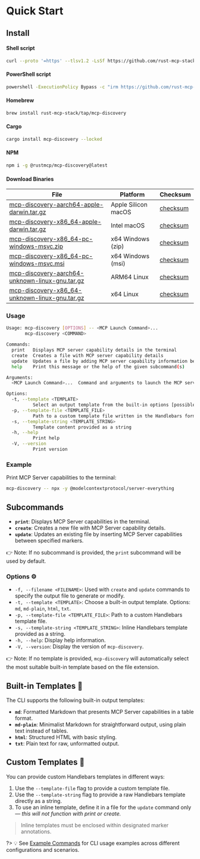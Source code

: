 # Quick Start

## Install

<!-- tabs:start -->

#### **Shell script**

<!-- x-release-please-start-version -->

```sh
curl --proto '=https' --tlsv1.2 -LsSf https://github.com/rust-mcp-stack/mcp-discovery/releases/download/v0.2.2/mcp-discovery-installer.sh | sh
```

#### **PowerShell script**

```sh
powershell -ExecutionPolicy Bypass -c "irm https://github.com/rust-mcp-stack/mcp-discovery/releases/download/v0.2.2/mcp-discovery-installer.ps1 | iex"
```

<!-- x-release-please-end -->

#### **Homebrew**

```sh
brew install rust-mcp-stack/tap/mcp-discovery
```

#### **Cargo**

```sh
cargo install mcp-discovery --locked
```

#### **NPM**

```sh
npm i -g @rustmcp/mcp-discovery@latest
```

#### **Download Binaries**

<table>
  <thead>
    <tr>
      <th>File</th>
      <th>Platform</th>
      <th>Checksum</th>
    </tr>
  </thead>
  <tbody>
    <tr>
      <td>
      <!-- x-release-please-start-version -->
      <a href="https://github.com/rust-mcp-stack/mcp-discovery/releases/download/v0.2.2/mcp-discovery-aarch64-apple-darwin.tar.gz">mcp-discovery-aarch64-apple-darwin.tar.gz</a>
      <!-- x-release-please-end -->
      </td>
      <td>Apple Silicon macOS</td>
      <td>
      <!-- x-release-please-start-version -->
      <a href="https://github.com/rust-mcp-stack/mcp-discovery/releases/download/v0.2.2/mcp-discovery-aarch64-apple-darwin.tar.gz.sha256">checksum</a>
      <!-- x-release-please-end -->    
      </td>
    </tr>
    <tr>
      <td>
      <!-- x-release-please-start-version -->
      <a href="https://github.com/rust-mcp-stack/mcp-discovery/releases/download/v0.2.2/mcp-discovery-x86_64-apple-darwin.tar.gz">mcp-discovery-x86_64-apple-darwin.tar.gz</a>
      <!-- x-release-please-end -->
      </td>
      <td>Intel macOS</td>
      <td>
      <!-- x-release-please-start-version -->
      <a href="https://github.com/rust-mcp-stack/mcp-discovery/releases/download/v0.2.2/mcp-discovery-x86_64-apple-darwin.tar.gz.sha256">checksum</a>
      <!-- x-release-please-end -->
      </td>
    </tr>
    <tr>
      <td>
      <!-- x-release-please-start-version -->
      <a href="https://github.com/rust-mcp-stack/mcp-discovery/releases/download/v0.2.2/mcp-discovery-x86_64-pc-windows-msvc.zip">mcp-discovery-x86_64-pc-windows-msvc.zip</a>
      <!-- x-release-please-end -->
      </td>
      <td>x64 Windows (zip)</td>
      <td>
      <!-- x-release-please-start-version -->
      <a href="https://github.com/rust-mcp-stack/mcp-discovery/releases/download/v0.2.2/mcp-discovery-x86_64-pc-windows-msvc.zip.sha256">checksum</a>
      <!-- x-release-please-end -->
      </td>
    </tr>
    <tr>
      <td>
      <!-- x-release-please-start-version -->
      <a href="https://github.com/rust-mcp-stack/mcp-discovery/releases/download/v0.2.2/mcp-discovery-x86_64-pc-windows-msvc.msi">mcp-discovery-x86_64-pc-windows-msvc.msi</a>
      <!-- x-release-please-end -->
      </td>
      <td>x64 Windows (msi)</td>
      <td>
      <!-- x-release-please-start-version -->
      <a href="https://github.com/rust-mcp-stack/mcp-discovery/releases/download/v0.2.2/mcp-discovery-x86_64-pc-windows-msvc.msi.sha256">checksum</a>
      <!-- x-release-please-end -->
      </td>
    </tr>
    <tr>
      <td>
      <!-- x-release-please-start-version -->
      <a href="https://github.com/rust-mcp-stack/mcp-discovery/releases/download/v0.2.2/mcp-discovery-aarch64-unknown-linux-gnu.tar.gz">mcp-discovery-aarch64-unknown-linux-gnu.tar.gz</a>
      <!-- x-release-please-end -->
      </td>
      <td>ARM64 Linux</td>
      <td>
      <!-- x-release-please-start-version -->
      <a href="https://github.com/rust-mcp-stack/mcp-discovery/releases/download/v0.2.2/mcp-discovery-aarch64-unknown-linux-gnu.tar.gz.sha256">checksum</a>
      <!-- x-release-please-end -->
      </td>
    </tr>
    <tr>
      <td>
      <!-- x-release-please-start-version -->
      <a href="https://github.com/rust-mcp-stack/mcp-discovery/releases/download/v0.2.2/mcp-discovery-x86_64-unknown-linux-gnu.tar.gz">mcp-discovery-x86_64-unknown-linux-gnu.tar.gz</a>
      <!-- x-release-please-end -->
      </td>
      <td>x64 Linux</td>
      <td>
      <!-- x-release-please-start-version -->
      <a href="https://github.com/rust-mcp-stack/mcp-discovery/releases/download/v0.2.2/mcp-discovery-x86_64-unknown-linux-gnu.tar.gz.sha256">checksum</a>
      <!-- x-release-please-end -->
      </td>
    </tr>
  </tbody>
</table>

<!-- tabs:end -->

### Usage

```sh
Usage: mcp-discovery [OPTIONS] -- <MCP Launch Command>...
       mcp-discovery <COMMAND>

Commands:
  print   Displays MCP server capability details in the terminal
  create  Creates a file with MCP server capability details
  update  Updates a file by adding MCP server capability information between specified markers
  help    Print this message or the help of the given subcommand(s)

Arguments:
  <MCP Launch Command>...  Command and arguments to launch the MCP server

Options:
  -t, --template <TEMPLATE>
          Select an output template from the built-in options [possible values: md, md-plain, html, txt]
  -p, --template-file <TEMPLATE_FILE>
          Path to a custom template file written in the Handlebars format
  -s, --template-string <TEMPLATE_STRING>
          Template content provided as a string
  -h, --help
          Print help
  -V, --version
          Print version
```

### Example

Print MCP Server capabilities to the terminal:

```sh
mcp-discovery -- npx -y @modelcontextprotocol/server-everything
```

## Subcommands

- **`print`**: Displays MCP Server capabilities in the terminal.
- **`create`**: Creates a new file with MCP Server capability details.
- **`update`**: Updates an existing file by inserting MCP Server capabilities between specified
  markers.

👉 Note: If no subcommand is provided, the `print` subcommand will be used by default.

### Options ⚙️

- `-f, --filename <FILENAME>`: Used with `create` and `update` commands to specify the output file to generate or modify.
- `-t, --template <TEMPLATE>`: Choose a built-in output template. Options: `md`, `md-plain`, `html`, `txt`.
- `-p, --template-file <TEMPLATE_FILE>`: Path to a custom Handlebars template file.
- `-s, --template-string <TEMPLATE_STRING>`: Inline Handlebars template provided as a string.
- `-h, --help`: Display help information.
- `-V, --version`: Display the version of `mcp-discovery`.

👉 Note: If no template is provided, `mcp-discovery` will automatically select the most suitable built-in template based on the file extension.

## Built-in Templates 🧬

The CLI supports the following built-in output templates:

- **`md`**: Formatted Markdown that presents MCP Server capabilities in a table format.
- **`md-plain`**: Minimalist Markdown for straightforward output, using plain text instead of tables.
- **`html`**: Structured HTML with basic styling.
- **`txt`**: Plain text for raw, unformatted output.

## Custom Templates 🧩

You can provide custom Handlebars templates in different ways:

1.  Use the `--template-file` flag to provide a custom template file.
2.  Use the `--template-string` flag to provide a raw Handlebars template directly as a string.
3.  To use an inline template, define it in a file for the `update` command only — <i>this will not function with print or create.</i>

> Inline templates must be enclosed within designated marker annotations.

?> 💡 See [Example Commands](guide/command-examples.md) for CLI usage examples across different configurations and scenarios.
